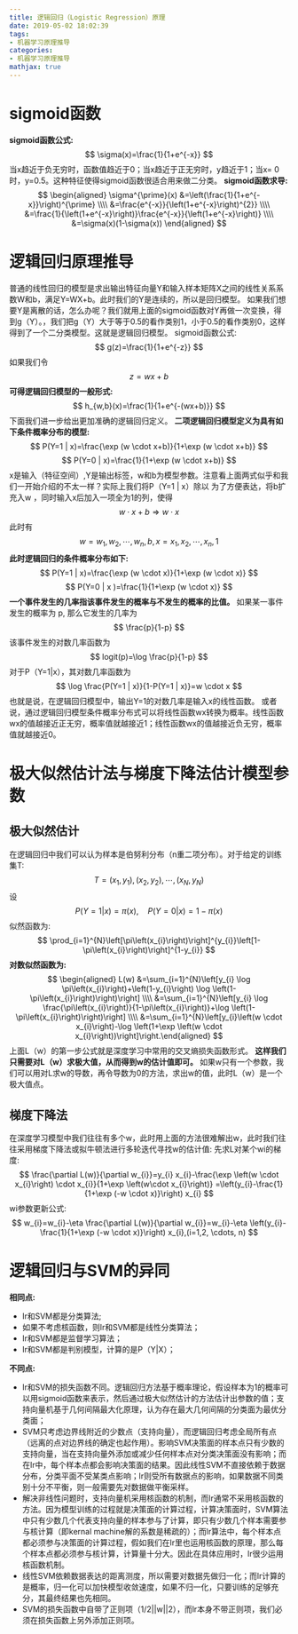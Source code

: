 ```yaml
---
title: 逻辑回归（Logistic Regression）原理
date: 2019-05-02 18:02:39
tags:
- 机器学习原理推导
categories:
- 机器学习原理推导
mathjax: true
---
```


# sigmoid函数
**sigmoid函数公式:**
$$
\sigma(x)=\frac{1}{1+e^{-x}}
$$
当x趋近于负无穷时，函数值趋近于0；当x趋近于正无穷时，y趋近于1；当x= 0时，y=0.5。这种特征使得sigmoid函数很适合用来做二分类。
**sigmoid函数求导:**
$$
\begin{aligned} \sigma^{\prime}(x) &=\left(\frac{1}{1+e^{-x}}\right)^{\prime} \\\\ &=\frac{e^{-x}}{\left(1+e^{-x}\right)^{2}} \\\\ &=\frac{1}{\left(1+e^{-x}\right)}\frac{e^{-x}}{\left(1+e^{-x}\right)} \\\\ &=\sigma(x)(1-\sigma(x)) \end{aligned}
$$
# 逻辑回归原理推导
普通的线性回归的模型是求出输出特征向量Y和输入样本矩阵X之间的线性关系系数W和b，满足Y=WX+b。此时我们的Y是连续的，所以是回归模型。
如果我们想要Y是离散的话，怎么办呢？我们就用上面的sigmoid函数对Y再做一次变换，得到g（Y）。，我们把g（Y）大于等于0.5的看作类别1，小于0.5的看作类别0，这样得到了一个二分类模型。这就是逻辑回归模型。
sigmoid函数公式:
$$
g(z)=\frac{1}{1+e^{-z}}
$$
如果我们令
$$
z=wx+b
$$
**可得逻辑回归模型的一般形式:**
$$
h_{w,b}(x)=\frac{1}{1+e^{-(wx+b)}}
$$
下面我们进一步给出更加准确的逻辑回归定义。
**二项逻辑回归模型定义为具有如下条件概率分布的模型:**
$$
P(Y=1 | x)=\frac{\exp (w \cdot x+b)}{1+\exp (w \cdot x+b)}
$$
$$
P(Y=0 | x)=\frac{1}{1+\exp (w \cdot x+b)}
$$
x是输入（特征空间）,Y是输出标签，w和b为模型参数。注意看上面两式似乎和我们一开始介绍的不太一样？实际上我们将P（Y=1 | x）除以
为了方便表达，将b扩充入w ，同时输入x后加入一项全为1的列，使得
$$
w \cdot x+b \Rightarrow w \cdot x
$$
此时有
$$
w=w_{1}, w_{2}, \cdots, w_{n}, b, x=x_{1}, x_{2}, \cdots, x_{n}, 1
$$
**此时逻辑回归的条件概率分布如下:**
$$
P(Y=1 | x)=\frac{\exp (w \cdot x)}{1+\exp (w \cdot x)}
$$
$$
P(Y=0 | x )=\frac{1}{1+\exp (w \cdot x)}
$$
**一个事件发生的几率指该事件发生的概率与不发生的概率的比值。**
如果某一事件发生的概率为 p, 那么它发生的几率为
$$
\frac{p}{1-p}
$$
该事件发生的对数几率函数为
$$
logit(p)=\log \frac{p}{1-p}
$$
对于P（Y=1|x），其对数几率函数为
$$
\log \frac{P(Y=1 | x)}{1-P(Y=1 | x)}=w \cdot x
$$
也就是说，在逻辑回归模型中，输出Y=1的对数几率是输入x的线性函数。
或者说，通过逻辑回归模型条件概率分布式可以将线性函数wx转换为概率。线性函数wx的值越接近正无穷，概率值就越接近1；线性函数wx的值越接近负无穷，概率值就越接近0。
# 极大似然估计法与梯度下降法估计模型参数
## 极大似然估计
在逻辑回归中我们可以认为样本是伯努利分布（n重二项分布）。对于给定的训练集T:
$$
T=\left(x_{1}, y_{1}\right),\left(x_{2}, y_{2}\right), \cdots ,\left(x_{N}, y_{N}\right)
$$
设
$$
P(Y=1 | x)=\pi(x), \quad P(Y=0 | x)=1-\pi(x)
$$
似然函数为:
$$
\prod_{i=1}^{N}\left[\pi\left(x_{i}\right)\right]^{y_{i}}\left[1-\pi\left(x_{i}\right)\right]^{1-y_{i}}
$$
**对数似然函数为:**
$$
\begin{aligned} L(w) &=\sum_{i=1}^{N}\left[y_{i} \log \pi\left(x_{i}\right)+\left(1-y_{i}\right) \log \left(1-\pi\left(x_{i}\right)\right)\right] \\\\ &=\sum_{i=1}^{N}\left[y_{i} \log \frac{\pi\left(x_{i}\right)}{1-\pi\left(x_{i}\right)}+\log \left(1-\pi\left(x_{i}\right)\right)\right] \\\\ &=\sum_{i=1}^{N}\left[y_{i}\left(w \cdot x_{i}\right)-\log \left(1+\exp \left(w \cdot x_{i}\right))\right]\right.\end{aligned}
$$
上面L（w）的第一步公式就是深度学习中常用的交叉熵损失函数形式。
**这样我们只需要对L（w）求极大值，从而得到w的估计值即可。**
如果w只有一个参数，我们可以用对L求w的导数，再令导数为0的方法，求出w的值，此时L（w）是一个极大值点。
## 梯度下降法
在深度学习模型中我们往往有多个w，此时用上面的方法很难解出w，此时我们往往采用梯度下降法或拟牛顿法进行多轮迭代寻找w的估计值:
先求L对某个wi的梯度:
$$
\frac{\partial L(w)}{\partial w_{i}}=y_{i} x_{i}-\frac{\exp \left(w \cdot x_{i}\right) \cdot x_{i}}{1+\exp \left(w\cdot x_{i}\right)} =\left(y_{i}-\frac{1}{1+\exp (-w \cdot x)}\right) x_{i}
$$
wi参数更新公式:
$$
w_{i}=w_{i}-\eta \frac{\partial L(w)}{\partial w_{i}}=w_{i}-\eta \left(y_{i}-\frac{1}{1+\exp (-w \cdot x)}\right) x_{i},(i=1,2, \cdots, n)
$$
# 逻辑回归与SVM的异同
**相同点:**
* lr和SVM都是分类算法;
* 如果不考虑核函数，则lr和SVM都是线性分类算法；
* lr和SVM都是监督学习算法；
* lr和SVM都是判别模型，计算的是P（Y|X）；

**不同点:**
* lr和SVM的损失函数不同。逻辑回归方法基于概率理论，假设样本为1的概率可以用sigmoid函数来表示，然后通过极大似然估计的方法估计出参数的值；支持向量机基于几何间隔最大化原理，认为存在最大几何间隔的分类面为最优分类面；
* SVM只考虑边界线附近的少数点（支持向量），而逻辑回归考虑全局所有点（远离的点对边界线的确定也起作用）。影响SVM决策面的样本点只有少数的支持向量，当在支持向量外添加或减少任何样本点对分类决策面没有影响；而在lr中，每个样本点都会影响决策面的结果。因此线性SVM不直接依赖于数据分布，分类平面不受某类点影响；lr则受所有数据点的影响，如果数据不同类别十分不平衡，则一般需要先对数据做平衡采样。
* 解决非线性问题时，支持向量机采用核函数的机制，而lr通常不采用核函数的方法。因为模型训练的过程就是决策面的计算过程，计算决策面时，SVM算法中只有少数几个代表支持向量的样本参与了计算，即只有少数几个样本需要参与核计算（即kernal machine解的系数是稀疏的）；而lr算法中，每个样本点都必须参与决策面的计算过程，假如我们在lr里也运用核函数的原理，那么每个样本点都必须参与核计算，计算量十分大。因此在具体应用时，lr很少运用核函数机制。
* 线性SVM依赖数据表达的距离测度，所以需要对数据先做归一化；而lr计算的是概率，归一化可以加快模型收敛速度，如果不归一化，只要训练的足够充分，其最终结果也先相同。
* SVM的损失函数中自带了正则项（1/2||w||2），而lr本身不带正则项，我们必须在损失函数上另外添加正则项。